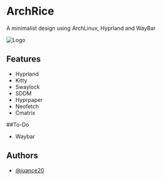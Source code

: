 
# ArchRice

A minimalist design using ArchLinux, Hyprland and WayBar

![Logo](https://cdn.discordapp.com/attachments/720716204372787232/1106354109403123762/image.png)


## Features

- Hyprland
- Kitty
- Swaylock
- SDDM
- Hyprpaper
- Neofetch
- Cmatrix

##To-Do
- Waybar

## Authors

- [@juance20](https://www.github.com/juance20)
